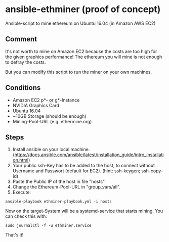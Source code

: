 # ansible-ethminer (proof of concept)
Ansible-script to mine ethereum on Ubuntu 16.04 (in Amazon AWS EC2)

## Comment
It's not worth to mine on Amazon EC2 because the costs are too high for the given graphics performance! The ethereum you will mine is not enough to defray the costs.

But you can modify this script to run the miner on your own machines.

## Conditions
- Amazon EC2 p*- or g*-Instance
- NVIDIA Graphics Card
- Ubuntu 16.04
- ~10GB Storage (should be enough)
- Mining-Pool-URL (e.g. ethermine.org)

## Steps
1. Install ansible on your local machine. (https://docs.ansible.com/ansible/latest/installation_guide/intro_installation.html)
2. Your public ssh-Key has to be added to the host, to connect without Username and Passwort (default for EC2). (hint: ssh-keygen; ssh-copy-id)
3. Paste the Public IP of the host in file "hosts".
4. Change the Ethereum-Pool-URL in "group_vars/all".
5. Execute:
```
ansible-playbook ethminer-playbook.yml -i hosts
```
Now on the target-System will be a systemd-service that starts mining. You can check this with:
```
sudo journalctl -f -u ethminer.service
```

That's it!
